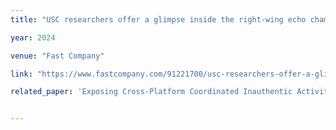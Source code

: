 ```yaml
---
title: "USC researchers offer a glimpse inside the right-wing echo chamber on X and Telegram"

year: 2024

venue: "Fast Company"

link: "https://www.fastcompany.com/91221700/usc-researchers-offer-a-glimpse-inside-the-right-wing-echo-chamber-on-x-and-telegram"

related_paper: 'Exposing Cross-Platform Coordinated Inauthentic Activity in the Run-Up to the 2024 US Election'


---
```


